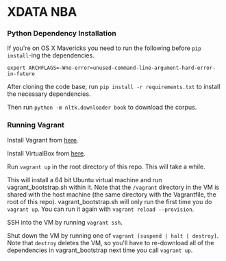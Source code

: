 # XDATA NBA

### Python Dependency Installation

If you're on OS X Mavericks you need to run the following before `pip install`-ing the dependencies.

`export ARCHFLAGS=-Wno-error=unused-command-line-argument-hard-error-in-future`

After cloning the code base, run `pip install -r requirements.txt` to install the necessary dependencies.

Then run `python -m nltk.downloader book` to download the corpus.

### Running Vagrant

Install Vagrant from [here](http://www.vagrantup.com/).

Install VirtualBox from [here](https://www.virtualbox.org/).

Run `vagrant up` in the root directory of this repo. This will take a while.

This will install a 64 bit Ubuntu virtual machine and run vagrant_bootstrap.sh within it. Note that the `/vagrant` directory in the VM
is shared with the host machine (the same directory with the Vagrantfile, the root of this repo). vagrant_bootstrap.sh will only run the
first time you do `vagrant up`. You can run it again with `vagrant reload --provision`.

SSH into the VM by running `vagrant ssh`. 

Shut down the VM by running one of `vagrant [suspend | halt | destroy]`. Note that `destroy` deletes the VM, so you'll have to re-download
all of the dependencies in vagrant_bootstrap next time you call `vagrant up`.
